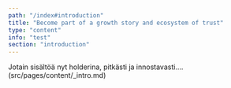 ```yaml
---
path: "/index#introduction"
title: "Become part of a growth story and ecosystem of trust"
type: "content"
info: "test"
section: "introduction"
---
```

Jotain sisältöä nyt holderina, pitkästi ja innostavasti.... (src/pages/content/_intro.md)